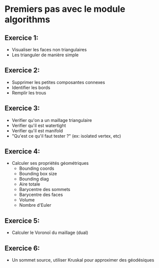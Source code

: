 # Premiers pas avec le module algorithms

## Exercice 1:
- Visualiser les faces non triangulaires
- Les trianguler de manière simple

## Exercice 2:
- Supprimer les petites composantes connexes
- Identifier les bords
- Remplir les trous

## Exercice 3:
- Verifier qu'on a un maillage triangulaire
- Verifier qu'il est watertight
- Verifier qu'il est manifold
- "Qu'est ce qu'il faut tester ?" (ex: isolated vertex, etc)

## Exercice 4:
- Calculer ses propriétés géométriques
  - Bounding coords
  - Bounding box size
  - Bounding diag
  - Aire totale
  - Barycentre des sommets
  - Barycentre des faces
  - Volume
  - Nombre d'Euler

## Exercice 5:
- Calculer le Voronoï du maillage (dual)

## Exercice 6:
- Un sommet source, utiliser Kruskal pour approximer des géodésiques